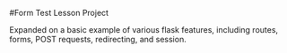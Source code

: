 #Form Test Lesson Project

Expanded on a basic example of various flask features, including routes, forms, POST requests, redirecting, and session.
